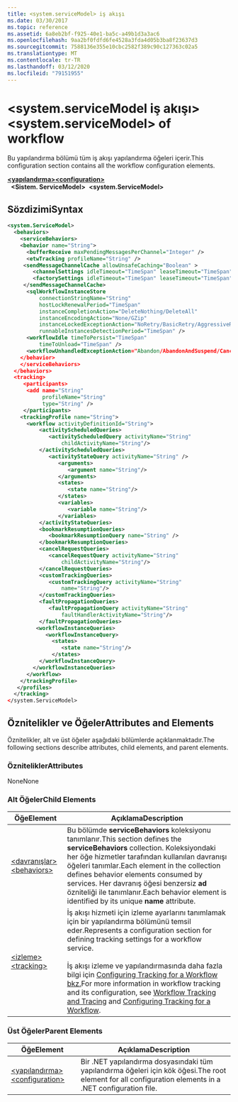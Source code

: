 ```yaml
---
title: <system.serviceModel> iş akışı
ms.date: 03/30/2017
ms.topic: reference
ms.assetid: 6a8eb2bf-f925-40e1-ba5c-a49b1d3a3ac6
ms.openlocfilehash: 9aa2bf0fdfd6fe4528a3fda4d05b3ba8f23637d3
ms.sourcegitcommit: 7588136e355e10cbc2582f389c90c127363c02a5
ms.translationtype: MT
ms.contentlocale: tr-TR
ms.lasthandoff: 03/12/2020
ms.locfileid: "79151955"
---
```

# <a name="systemservicemodel-of-workflow"></a><span data-ttu-id="1359d-102">\<system.serviceModel iş akışı></span><span class="sxs-lookup"><span data-stu-id="1359d-102">\<system.serviceModel> of workflow</span></span>
<span data-ttu-id="1359d-103">Bu yapılandırma bölümü tüm iş akışı yapılandırma öğeleri içerir.</span><span class="sxs-lookup"><span data-stu-id="1359d-103">This configuration section contains all the workflow configuration elements.</span></span>  

<span data-ttu-id="1359d-104">[**\<yapılandırma>**](../configuration-element.md)</span><span class="sxs-lookup"><span data-stu-id="1359d-104">[**\<configuration>**](../configuration-element.md)</span></span>\
<span data-ttu-id="1359d-105">&nbsp;&nbsp;**\<Sistem. ServiceModel>**</span><span class="sxs-lookup"><span data-stu-id="1359d-105">&nbsp;&nbsp;**\<system.ServiceModel>**</span></span>  
  
## <a name="syntax"></a><span data-ttu-id="1359d-106">Sözdizimi</span><span class="sxs-lookup"><span data-stu-id="1359d-106">Syntax</span></span>  
  
```xml  
<system.ServiceModel>  
  <behaviors>  
    <serviceBehaviors>  
    <behavior name="String">  
      <bufferReceive maxPendingMessagesPerChannel="Integer" />  
      <etwTracking profileName="String" />  
     <sendMessageChannelCache allowUnsafeCaching="Boolean" >
        <channelSettings idleTimeout="TimeSpan" leaseTimeout="TimeSpan" maxItemsInCache="Integer" />  
        <factorySettings idleTimeout="TimeSpan" leaseTimeout="TimeSpan" maxItemsInCache="Integer" />  
     </sendMessageChannelCache>  
      <sqlWorkflowInstanceStore
          connectionStringName="String"
          hostLockRenewalPeriod="TimeSpan"  
          instanceCompletionAction="DeleteNothing/DeleteAll"  
          instanceEncodingAction="None/GZip"  
          instanceLockedExceptionAction="NoRetry/BasicRetry/AggressiveRetry"  
          runnableInstancesDetectionPeriod="TimeSpan" />  
      <workflowIdle timeToPersist="TimeSpan"  
          timeToUnload="TimeSpan" />  
      <workflowUnhandledExceptionAction="Abandon/AbandonAndSuspend/Cancel/Terminate" />  
    </behavior>  
    </serviceBehaviors>  
  </behaviors>  
  <tracking>
     <participants>
      <add name="String"
           profileName="String"  
           type="String" />
     </participants>
    <trackingProfile name="String">  
      <workflow activityDefinitionId="String">  
          <activityScheduledQueries>  
             <activityScheduledQuery activityName="String"  
                 childActivityName="String"/>  
          </activityScheduledQueries>  
             <activityStateQuery activityName="String" />  
                <arguments>  
                   <argument name="String"/>  
                </arguments>  
                <states>  
                   <state name="String"/>  
                </states>  
                <variables>  
                   <variable name="String"/>  
                </variables>  
          </activityStateQueries>  
          <bookmarkResumptionQueries>  
             <bookmarkResumptionQuery name="String" />  
          </bookmarkResumptionQueries>  
          <cancelRequestQueries>  
             <cancelRequestQuery activityName="String"  
                 childActivityName="String"/>  
          </cancelRequestQueries>  
          <customTrackingQueries>  
             <customTrackingQuery activityName="String"  
                 name="String"/>  
          </customTrackingQueries>  
          <faultPropagationQueries>  
             <faultPropagationQuery activityName="String"  
                 faultHandlerActivityName="String"/>  
          </faultPropagationQueries>  
         <workflowInstanceQueries>  
            <workflowInstanceQuery>  
              <states>  
                 <state name="String"/>  
              </states>  
          </workflowInstanceQuery>  
        </workflowInstanceQueries>  
      </workflow>  
    </trackingProfile>
   </profiles>  
  </tracking>  
</system.ServiceModel>  
```  
  
## <a name="attributes-and-elements"></a><span data-ttu-id="1359d-107">Öznitelikler ve Öğeler</span><span class="sxs-lookup"><span data-stu-id="1359d-107">Attributes and Elements</span></span>  
 <span data-ttu-id="1359d-108">Öznitelikler, alt ve üst öğeler aşağıdaki bölümlerde açıklanmaktadır.</span><span class="sxs-lookup"><span data-stu-id="1359d-108">The following sections describe attributes, child elements, and parent elements.</span></span>  
  
### <a name="attributes"></a><span data-ttu-id="1359d-109">Öznitelikler</span><span class="sxs-lookup"><span data-stu-id="1359d-109">Attributes</span></span>  
 <span data-ttu-id="1359d-110">None</span><span class="sxs-lookup"><span data-stu-id="1359d-110">None</span></span>  
  
### <a name="child-elements"></a><span data-ttu-id="1359d-111">Alt Öğeler</span><span class="sxs-lookup"><span data-stu-id="1359d-111">Child Elements</span></span>  
  
|<span data-ttu-id="1359d-112">Öğe</span><span class="sxs-lookup"><span data-stu-id="1359d-112">Element</span></span>|<span data-ttu-id="1359d-113">Açıklama</span><span class="sxs-lookup"><span data-stu-id="1359d-113">Description</span></span>|  
|-------------|-----------------|  
|[<span data-ttu-id="1359d-114">\<davranışlar></span><span class="sxs-lookup"><span data-stu-id="1359d-114">\<behaviors></span></span>](behaviors-of-workflow.md)|<span data-ttu-id="1359d-115">Bu bölümde **serviceBehaviors** koleksiyonu tanımlanır.</span><span class="sxs-lookup"><span data-stu-id="1359d-115">This section defines the **serviceBehaviors** collection.</span></span>  <span data-ttu-id="1359d-116">Koleksiyondaki her öğe hizmetler tarafından kullanılan davranışı öğeleri tanımlar.</span><span class="sxs-lookup"><span data-stu-id="1359d-116">Each element in the collection defines behavior elements consumed by services.</span></span> <span data-ttu-id="1359d-117">Her davranış öğesi benzersiz **ad** özniteliği ile tanımlanır.</span><span class="sxs-lookup"><span data-stu-id="1359d-117">Each behavior element is identified by its unique **name** attribute.</span></span>|  
|[<span data-ttu-id="1359d-118">\<izleme></span><span class="sxs-lookup"><span data-stu-id="1359d-118">\<tracking></span></span>](tracking.md)|<span data-ttu-id="1359d-119">İş akışı hizmeti için izleme ayarlarını tanımlamak için bir yapılandırma bölümünü temsil eder.</span><span class="sxs-lookup"><span data-stu-id="1359d-119">Represents a configuration section for defining tracking settings for a workflow service.</span></span><br /><br /> <span data-ttu-id="1359d-120">İş akışı izleme ve yapılandırmasında daha fazla bilgi için [Configuring Tracking for a Workflow](../../../windows-workflow-foundation/configuring-tracking-for-a-workflow.md) [bkz.](../../../windows-workflow-foundation/workflow-tracking-and-tracing.md)</span><span class="sxs-lookup"><span data-stu-id="1359d-120">For more information in workflow tracking and its configuration, see [Workflow Tracking and Tracing](../../../windows-workflow-foundation/workflow-tracking-and-tracing.md) and [Configuring Tracking for a Workflow](../../../windows-workflow-foundation/configuring-tracking-for-a-workflow.md).</span></span>|  
  
### <a name="parent-elements"></a><span data-ttu-id="1359d-121">Üst Öğeler</span><span class="sxs-lookup"><span data-stu-id="1359d-121">Parent Elements</span></span>  
  
|<span data-ttu-id="1359d-122">Öğe</span><span class="sxs-lookup"><span data-stu-id="1359d-122">Element</span></span>|<span data-ttu-id="1359d-123">Açıklama</span><span class="sxs-lookup"><span data-stu-id="1359d-123">Description</span></span>|  
|-------------|-----------------|  
|[<span data-ttu-id="1359d-124">\<yapılandırma></span><span class="sxs-lookup"><span data-stu-id="1359d-124">\<configuration></span></span>](../configuration-element.md)|<span data-ttu-id="1359d-125">Bir .NET yapılandırma dosyasındaki tüm yapılandırma öğeleri için kök öğesi.</span><span class="sxs-lookup"><span data-stu-id="1359d-125">The root element for all configuration elements in a .NET configuration file.</span></span>|
